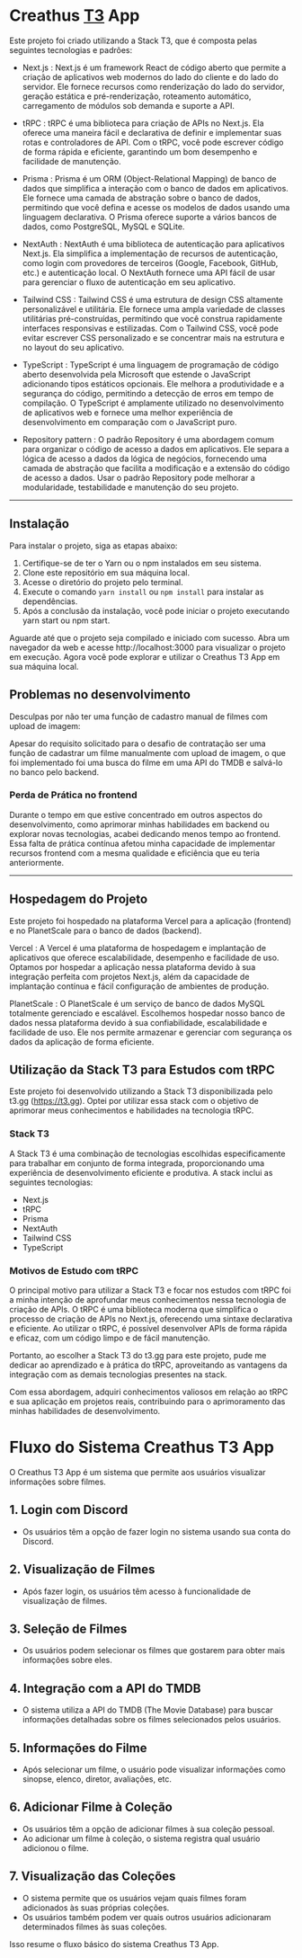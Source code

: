 # Creathus [T3](t3.gg) App

Este projeto foi criado utilizando a Stack T3, que é composta pelas seguintes tecnologias e padrões:

- Next.js : Next.js é um framework React de código aberto que permite a criação de aplicativos web modernos do lado do cliente e do lado do servidor. Ele fornece recursos como renderização do lado do servidor, geração estática e pré-renderização, roteamento automático, carregamento de módulos sob demanda e suporte a API.

- tRPC
  : tRPC é uma biblioteca para criação de APIs no Next.js. Ela oferece uma maneira fácil e declarativa de definir e implementar suas rotas e controladores de API. Com o tRPC, você pode escrever código de forma rápida e eficiente, garantindo um bom desempenho e facilidade de manutenção.

- Prisma
  : Prisma é um ORM (Object-Relational Mapping) de banco de dados que simplifica a interação com o banco de dados em aplicativos. Ele fornece uma camada de abstração sobre o banco de dados, permitindo que você defina e acesse os modelos de dados usando uma linguagem declarativa. O Prisma oferece suporte a vários bancos de dados, como PostgreSQL, MySQL e SQLite.

- NextAuth
  : NextAuth é uma biblioteca de autenticação para aplicativos Next.js. Ela simplifica a implementação de recursos de autenticação, como login com provedores de terceiros (Google, Facebook, GitHub, etc.) e autenticação local. O NextAuth fornece uma API fácil de usar para gerenciar o fluxo de autenticação em seu aplicativo.

- Tailwind CSS
  : Tailwind CSS é uma estrutura de design CSS altamente personalizável e utilitária. Ele fornece uma ampla variedade de classes utilitárias pré-construídas, permitindo que você construa rapidamente interfaces responsivas e estilizadas. Com o Tailwind CSS, você pode evitar escrever CSS personalizado e se concentrar mais na estrutura e no layout do seu aplicativo.

- TypeScript
  : TypeScript é uma linguagem de programação de código aberto desenvolvida pela Microsoft que estende o JavaScript adicionando tipos estáticos opcionais. Ele melhora a produtividade e a segurança do código, permitindo a detecção de erros em tempo de compilação. O TypeScript é amplamente utilizado no desenvolvimento de aplicativos web e fornece uma melhor experiência de desenvolvimento em comparação com o JavaScript puro.

- Repository pattern
  : O padrão Repository é uma abordagem comum para organizar o código de acesso a dados em aplicativos. Ele separa a lógica de acesso a dados da lógica de negócios, fornecendo uma camada de abstração que facilita a modificação e a extensão do código de acesso a dados. Usar o padrão Repository pode melhorar a modularidade, testabilidade e manutenção do seu projeto.

---

## Instalação

Para instalar o projeto, siga as etapas abaixo:

1. Certifique-se de ter o Yarn ou o npm instalados em seu sistema.
2. Clone este repositório em sua máquina local.
3. Acesse o diretório do projeto pelo terminal.
4. Execute o comando `yarn install` ou `npm install` para instalar as dependências.
5. Após a conclusão da instalação, você pode iniciar o projeto executando yarn start ou npm start.

Aguarde até que o projeto seja compilado e iniciado com sucesso.
Abra um navegador da web e acesse http://localhost:3000 para visualizar o projeto em execução.
Agora você pode explorar e utilizar o Creathus T3 App em sua máquina local.

## Problemas no desenvolvimento

Desculpas por não ter uma função de cadastro manual de filmes com upload de imagem:

Apesar do requisito solicitado para o desafio de contratação ser uma função de cadastrar um filme manualmente com upload de imagem, o que foi implementado foi uma busca do filme em uma API do TMDB e salvá-lo no banco pelo backend.

### Perda de Prática no frontend

Durante o tempo em que estive concentrado em outros aspectos do desenvolvimento, como aprimorar minhas habilidades em backend ou explorar novas tecnologias, acabei dedicando menos tempo ao frontend. Essa falta de prática contínua afetou minha capacidade de implementar recursos frontend com a mesma qualidade e eficiência que eu teria anteriormente.

---

## Hospedagem do Projeto

Este projeto foi hospedado na plataforma Vercel para a aplicação (frontend) e no PlanetScale para o banco de dados (backend).

Vercel
: A Vercel é uma plataforma de hospedagem e implantação de aplicativos que oferece escalabilidade, desempenho e facilidade de uso. Optamos por hospedar a aplicação nessa plataforma devido à sua integração perfeita com projetos Next.js, além da capacidade de implantação contínua e fácil configuração de ambientes de produção.

PlanetScale
: O PlanetScale é um serviço de banco de dados MySQL totalmente gerenciado e escalável. Escolhemos hospedar nosso banco de dados nessa plataforma devido à sua confiabilidade, escalabilidade e facilidade de uso. Ele nos permite armazenar e gerenciar com segurança os dados da aplicação de forma eficiente.

## Utilização da Stack T3 para Estudos com tRPC

Este projeto foi desenvolvido utilizando a Stack T3 disponibilizada pelo t3.gg (https://t3.gg). Optei por utilizar essa stack com o objetivo de aprimorar meus conhecimentos e habilidades na tecnologia tRPC.

### Stack T3

A Stack T3 é uma combinação de tecnologias escolhidas especificamente para trabalhar em conjunto de forma integrada, proporcionando uma experiência de desenvolvimento eficiente e produtiva. A stack inclui as seguintes tecnologias:

- Next.js
- tRPC
- Prisma
- NextAuth
- Tailwind CSS
- TypeScript

### Motivos de Estudo com tRPC

O principal motivo para utilizar a Stack T3 e focar nos estudos com tRPC foi a minha intenção de aprofundar meus conhecimentos nessa tecnologia de criação de APIs. O tRPC é uma biblioteca moderna que simplifica o processo de criação de APIs no Next.js, oferecendo uma sintaxe declarativa e eficiente. Ao utilizar o tRPC, é possível desenvolver APIs de forma rápida e eficaz, com um código limpo e de fácil manutenção.

Portanto, ao escolher a Stack T3 do t3.gg para este projeto, pude me dedicar ao aprendizado e à prática do tRPC, aproveitando as vantagens da integração com as demais tecnologias presentes na stack.

Com essa abordagem, adquiri conhecimentos valiosos em relação ao tRPC e sua aplicação em projetos reais, contribuindo para o aprimoramento das minhas habilidades de desenvolvimento.

# Fluxo do Sistema Creathus T3 App

O Creathus T3 App é um sistema que permite aos usuários visualizar informações sobre filmes.

## 1. Login com Discord

- Os usuários têm a opção de fazer login no sistema usando sua conta do Discord.

## 2. Visualização de Filmes

- Após fazer login, os usuários têm acesso à funcionalidade de visualização de filmes.

## 3. Seleção de Filmes

- Os usuários podem selecionar os filmes que gostarem para obter mais informações sobre eles.

## 4. Integração com a API do TMDB

- O sistema utiliza a API do TMDB (The Movie Database) para buscar informações detalhadas sobre os filmes selecionados pelos usuários.

## 5. Informações do Filme

- Após selecionar um filme, o usuário pode visualizar informações como sinopse, elenco, diretor, avaliações, etc.

## 6. Adicionar Filme à Coleção

- Os usuários têm a opção de adicionar filmes à sua coleção pessoal.
- Ao adicionar um filme à coleção, o sistema registra qual usuário adicionou o filme.

## 7. Visualização das Coleções

- O sistema permite que os usuários vejam quais filmes foram adicionados às suas próprias coleções.
- Os usuários também podem ver quais outros usuários adicionaram determinados filmes às suas coleções.

Isso resume o fluxo básico do sistema Creathus T3 App.
